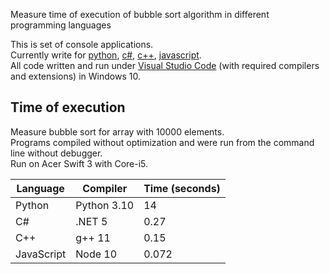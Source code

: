 Measure time of execution of bubble sort algorithm in different programming languages

This is set of console applications.   
Currently write for [python](python/main.py), [c#](csharp/Program.cs), [c++](cpp/main.cpp), [javascript](js/main.js).   
All code written and run under [Visual Studio Code](https://code.visualstudio.com/) (with required compilers and extensions) in Windows 10.

## Time of execution
Measure bubble sort for array with 10000 elements.  
Programs compiled without optimization and were run from the command line without debugger.   
Run on Acer Swift 3 with Core-i5.

|Language|Compiler|Time (seconds)|
|-|-|-|
|Python|Python 3.10|14|
|C#|.NET 5|0.27|
|C++|g++ 11|0.15|
|JavaScript|Node 10|0.072|
